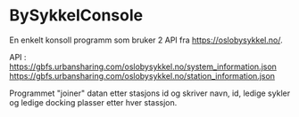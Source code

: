 # BySykkelConsole

En enkelt konsoll programm som bruker 2 API fra https://oslobysykkel.no/.

API : https://gbfs.urbansharing.com/oslobysykkel.no/system_information.json
      https://gbfs.urbansharing.com/oslobysykkel.no/station_information.json

Programmet "joiner" datan etter stasjons id og skriver navn, id, ledige sykler og ledige docking plasser etter hver stassjon.